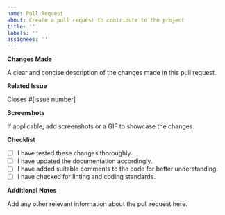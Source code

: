 ```yaml
---
name: Pull Request
about: Create a pull request to contribute to the project
title: ''
labels: ''
assignees: ''
---
```


**Changes Made**

A clear and concise description of the changes made in this pull request.

**Related Issue**

Closes #[issue number]

**Screenshots**

If applicable, add screenshots or a GIF to showcase the changes.

**Checklist**

- [ ] I have tested these changes thoroughly.
- [ ] I have updated the documentation accordingly.
- [ ] I have added suitable comments to the code for better understanding.
- [ ] I have checked for linting and coding standards.

**Additional Notes**

Add any other relevant information about the pull request here.
